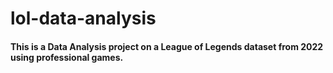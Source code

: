 # lol-data-analysis

#### This is a Data Analysis project on a League of Legends dataset from 2022 using professional games.